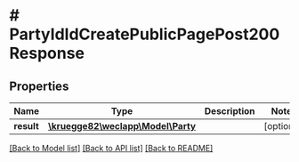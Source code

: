 # # PartyIdIdCreatePublicPagePost200Response

## Properties

Name | Type | Description | Notes
------------ | ------------- | ------------- | -------------
**result** | [**\kruegge82\weclapp\Model\Party**](Party.md) |  | [optional]

[[Back to Model list]](../../README.md#models) [[Back to API list]](../../README.md#endpoints) [[Back to README]](../../README.md)
